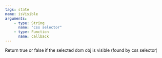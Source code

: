 ```yaml
---
tags: state
name: isVisible
arguments:
    - type: String
      name: "css selector"
    - type: Function
      name: callback
---
```


Return true or false if the selected dom obj is visible (found by css selector)